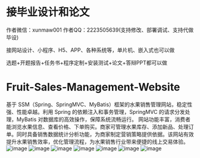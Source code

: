 # 接毕业设计和论文
作者微信：xunmaw001  作者QQ：2223505639(支持修改、部署调试、支持代做毕设)

接网站设计、小程序、H5、APP、各种系统等，单片机、嵌入式也可以做

选题+开题报告+任务书+程序定制+安装测试+论文+答辩PPT都可以做
# Fruit-Sales-Management-Website
基于 SSM（Spring、SpringMVC、MyBatis）框架的水果销售管理网站，稳定性强、性能卓越。利用 Spring 的依赖注入和事务管理，SpringMVC 的请求分发处理，MyBatis 对数据库的高效操作，保障系统流畅运行。  网站功能丰富，消费者能浏览水果信息、查看价格、下单购买。商家可管理水果库存、添加新品、处理订单。同时具备销售数据统计分析功能，为商家制定营销策略提供依据。该网站有效提升水果销售效率，优化管理流程，为水果销售行业带来便捷的线上交易体验。 
![image](https://github.com/user-attachments/assets/e78962bc-c50a-4bd3-89fa-308191fc9508)
![image](https://github.com/user-attachments/assets/5830109b-3902-4425-a554-8878cc616d34)
![image](https://github.com/user-attachments/assets/4de958d2-8f40-4bab-95db-5739a6134948)
![image](https://github.com/user-attachments/assets/23296324-0231-41ec-9708-3257c9818386)
![image](https://github.com/user-attachments/assets/60cdb42b-26a7-49f5-a9db-f73930d7a711)
![image](https://github.com/user-attachments/assets/994539e0-3efc-4021-ac6b-75ad24cb5fbb)
![image](https://github.com/user-attachments/assets/c7e8bd70-6da4-4a8b-b1ef-b9e877fb9a21)
